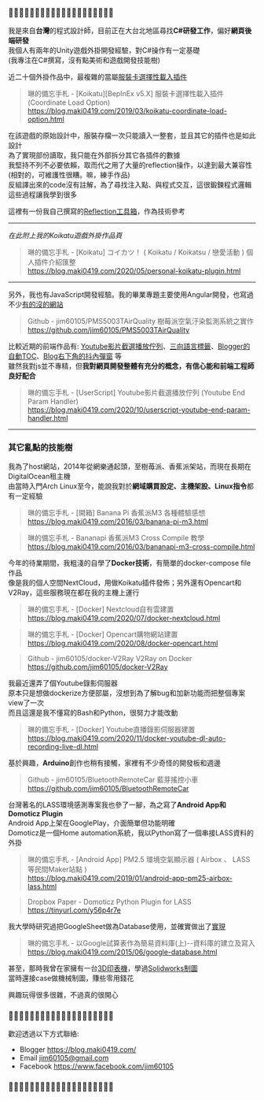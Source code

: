 ### 🦜🦜🦜🦜🦜🦜🦜🦜🦜🦜🦜🦜🦜🦜🦜🦜🦜🦜🦜🦜

我是來自**台灣**的程式設計師，目前正在大台北地區尋找**C#研發工作**，偏好**網頁後端研發**\
我個人有兩年的Unity遊戲外掛開發經驗，對C#操作有一定基礎\
(我專注在C#撰寫，沒有點美術和遊戲開發技能樹)

近二十個外掛作品中，最複雜的當屬[服裝卡選擇性載入插件](https://github.com/jim60105/KK/tree/master/KK_CoordinateLoadOption)
> 琳的備忘手札 - [Koikatu][BepInEx v5.X] 服裝卡選擇性載入插件 (Coordinate Load Option)\
> https://blog.maki0419.com/2019/03/koikatu-coordinate-load-option.html

在該遊戲的原始設計中，服裝存檔一次只能讀入一整套，並且其它的插件也是如此設計\
為了實現部份讀取，我只能在外部拆分其它各插件的數據\
我堅持不列不必要依賴，取而代之用了大量的reflection操作，以達到最大兼容性 (相對的，可維護性很糟。嘛，練手作品)\
反組譯出來的code沒有註解，為了尋找注入點、與程式交互，這很鍛鍊程式邏輯\
這些過程讓我學到很多

這裡有一份我自己撰寫的[Reflection工具箱](https://github.com/jim60105/KK/blob/ed1d022e33adfa99114d67d6792f6df3e6d7427b/Extension/Extension.cs#L18)，作為技術參考

---
*在此附上我的Koikatu遊戲外掛作品頁*

> 琳的備忘手札 - [Koikatu] コイカツ！ ( Koikatu / Koikatsu / 戀愛活動 ) 個人插件介紹匯整\
> https://blog.maki0419.com/2020/05/personal-koikatu-plugin.html
---

另外，我也有JavaScript開發經驗。我的畢業專題主要使用Angular開發，也寫過不少[有的沒的網站](https://github.com/jim60105?tab=repositories&q=&type=&language=javascript)
> Github - jim60105/PMS5003TAirQuality 樹莓派空氣汙染監測系統之實作\
> https://github.com/jim60105/PMS5003TAirQuality

比較近期的前端作品有: [Youtube影片截選播放佇列](https://blog.maki0419.com/2020/10/userscript-youtube-end-param-handler.html)、[三向語言標籤](https://gist.github.com/jim60105/d7aaa9c25e7cdb4098e591115633cd6f)、[Blogger的自動TOC](https://gist.github.com/jim60105/2d892ca5d898397e5e52f127cc84b129)、[Blog右下角的抖內彈窗](https://gist.github.com/jim60105/b38a23e9a69ad81bd1059fda87530a78) 等\
雖然我對js並不專精，但**我對網頁開發整體有充分的概念，有信心能和前端工程師良好配合**
> 琳的備忘手札 - [UserScript] Youtube影片截選播放佇列 (Youtube End Param Handler)\
> https://blog.maki0419.com/2020/10/userscript-youtube-end-param-handler.html

---
### 其它亂點的技能樹
我為了host網站，2014年從網樂通起頭，至樹苺派、香蕉派架站，而現在長期在DigitalOcean租主機\
由當時入門Arch Linux至今，能說我對於**網域購買設定、主機架設、Linux指令**都有一定經驗
> 琳的備忘手札 - [開箱] Banana Pi 香蕉派M3 各種體驗感想\
> https://blog.maki0419.com/2016/03/banana-pi-m3.html

> 琳的備忘手札 - Bananapi 香蕉派M3 Cross Compile 教學\
> https://blog.maki0419.com/2016/03/bananapi-m3-cross-compile.html

今年的待業期間，我粗淺的自學了**Docker技術**，有簡單的docker-compose file作品\
像是我的個人空間NextCloud，用做Koikatu插件發佈；另外還有Opencart和V2Ray，這些服務現在都在我的主機上運行
> 琳的備忘手札 - [Docker] Nextcloud自有雲建置\
> https://blog.maki0419.com/2020/07/docker-nextcloud.html

> 琳的備忘手札 - [Docker] Opencart購物網站建置\
> https://blog.maki0419.com/2020/08/docker-opencart.html

> Github - jim60105/docker-V2Ray V2Ray on Docker\
> https://github.com/jim60105/docker-V2Ray

我最近還弄了個Youtube錄影伺服器\
原本只是想做dockerize方便部屬，沒想到為了解bug和加新功能而把整個專案view了一次\
而且這還是我不懂寫的Bash和Python，很努力才能改動
> 琳的備忘手札 - [Docker] Youtube直播錄影伺服器建置\
> https://blog.maki0419.com/2020/11/docker-youtube-dl-auto-recording-live-dl.html

基於興趣，**Arduino**創作也稍有接觸，家裡有不少奇怪的開發板和週邊
> Github - jim60105/BluetoothRemoteCar 藍芽搖控小車\
> https://github.com/jim60105/BluetoothRemoteCar
 
台灣著名的LASS環境感測專案我也參了一腳，為之寫了**Android App和Domoticz Plugin**\
Android App上架在GooglePlay，介面簡單但功能明確\
Domoticz是一個Home automation系統，我以Python寫了一個串接LASS資料的外掛
> 琳的備忘手札 - [Android App] PM2.5 環境空氣顯示器 ( Airbox 、 LASS 等民間Maker站點 )\
> https://blog.maki0419.com/2019/01/android-app-pm25-airbox-lass.html

> Dropbox Paper - Domoticz Python Plugin for LASS\
> https://tinyurl.com/y56p4r7e

我大學時研究過把GoogleSheet做為Database使用，並確實做出了[實現](https://figure-database.maki0419.com/)
> 琳的備忘手札 - 以Google試算表作為簡易資料庫(上)--資料庫的建立及寫入\
> https://blog.maki0419.com/2015/06/google-database.html

甚至，那時我曾在家擁有一台[3D印表機](https://www.facebook.com/jim60105/videos/1077958822223728/)，學過[Solidworks制圖](https://www.facebook.com/photo.php?fbid=1077212975631646&set=a.218403838179235&type=3)\
當時還接case做機械制圖，賺些零用錢花

興趣玩得很多很雜，不過真的很開心

### 🦜🦜🦜🦜🦜🦜🦜🦜🦜🦜🦜🦜🦜🦜🦜🦜🦜🦜🦜🦜
歡迎透過以下方式聯絡:
* Blogger https://blog.maki0419.com/
* Email jim60105@gmail.com
* Facebook https://www.facebook.com/jim60105
### 🦜🦜🦜🦜🦜🦜🦜🦜🦜🦜🦜🦜🦜🦜🦜🦜🦜🦜🦜🦜
